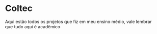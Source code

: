 # Coltec

Aqui estão todos os projetos que fiz em meu ensino médio, vale lembrar que tudo aqui é acadêmico
